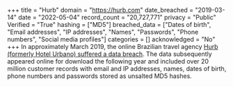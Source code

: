 +++
title = "Hurb"
domain = "https://hurb.com"
date_breached = "2019-03-14"
date = "2022-05-04"
record_count = "20,727,771"
privacy = "Public"
Verified = "True"
hashing = ["MD5"]
breached_data = ["Dates of birth", "Email addresses", "IP addresses", "Names", "Passwords", "Phone numbers", "Social media profiles"]
categories = []
acknowledged = "No"
+++
In approximately March 2019, the online Brazilian travel agency <a href="https://cybleinc.com/2020/07/24/around-43-million-user-records-belonging-to-two-online-platforms-leaked-on-darknet-for-free/" target="_blank" rel="noopener">Hurb (formerly Hotel Urbano) suffered a data breach</a>. The data subsequently appeared online for download the following year and included over 20 million customer records with email and IP addresses, names, dates of birth, phone numbers and passwords stored as unsalted MD5 hashes.
